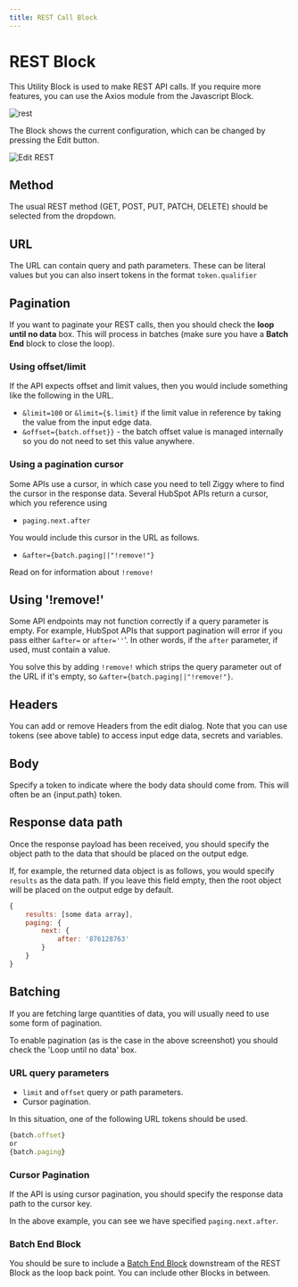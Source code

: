 ```yaml
---
title: REST Call Block
---
```


# REST Block
This Utility Block is used to make REST API calls. If you require more features, you can use the Axios module from the Javascript Block.

![rest](/img/flows/blocks/utility/REST/rest-block.png)

The Block shows the current configuration, which can be changed by pressing the Edit button.

![Edit REST](/img/flows/blocks/utility/REST/rest-block-edit.png)

## Method
The usual REST method (GET, POST, PUT, PATCH, DELETE) should be selected from the dropdown.

## URL
The URL can contain query and path parameters. These can be literal values but you can also insert tokens in the format ```token.qualifier```

[//]: # (<table>)

[//]: # (    <tr>)

[//]: # (        <td>Token</td>)

[//]: # (        <td>Description</td>)

[//]: # (    </tr>)

[//]: # (    <tr>)

[//]: # (        <td><code>$</code></td>)

[//]: # (        <td> References data on the input edge.)

[//]: # (            <ul>)

[//]: # (            <li>{$} would replace the token with the complete edge data.</li>)

[//]: # (            <li>{$.limit} would replace the token with the edge's ```limit``` key value</li>)

[//]: # (        </ul></td>)

[//]: # (    </tr>)

[//]: # (    <tr> )

[//]: # (        <td><code>variables</code></td>)

[//]: # (        <td>Replace token with a variable value.<br/><code>{variables.limit}</code> for example.</td>)

[//]: # (    </tr>)

[//]: # (    <tr> )

[//]: # (        <td><code>secrets</code></td>)

[//]: # (        <td>Replace token with a secret's value.<br/><code>{secrets.apiKey}</code> for example.</td>)

[//]: # (    </tr>)

[//]: # (    <tr>)

[//]: # (        <td><code>batch</code></td>)

[//]: # (        <td>For both limit/offset and cursor pagination see **Pagination** below.)

[//]: # (        </td>)

[//]: # (    </tr>)

[//]: # (</table>)

## Pagination
If you want to paginate your REST calls, then you should check the **loop until no data** box. This will process in batches (make sure you have a **Batch End** block to close the loop).

### Using offset/limit
If the API expects offset and limit values, then you would include something like the following in the URL.

- ```&limit=100``` or ```&limit={$.limit}``` if the limit value in reference by taking the value from the input edge data.
- ```&offset={batch.offset}}``` - the batch offset value is managed internally so you do not need to set this value anywhere.

### Using a pagination cursor
Some APIs use a cursor, in which case you need to tell Ziggy where to find the cursor in the response data. Several HubSpot APIs return a cursor, which you reference using

- ```paging.next.after```

You would include this cursor in the URL as follows.

- ```&after={batch.paging||"!remove!"}```

Read on for information about ```!remove!```

## Using '!remove!'
Some API endpoints may not function correctly if a query parameter is empty. For example, HubSpot APIs that support pagination will error if you pass either ```&after=``` or ```after=''```'. In other words, if the ```after``` parameter, if used, must contain a value.

You solve this by adding ```!remove!``` which strips the query parameter out of the URL if it's empty, so ```&after={batch.paging||"!remove!"}```.

## Headers
You can add or remove Headers from the edit dialog. Note that you can use tokens (see above table) to access input edge data, secrets and variables.

## Body
Specify a token to indicate where the body data should come from. This will often be an {input.path} token.

## Response data path
Once the response payload has been received, you should specify the object path to the data that should be placed on the output edge.

If, for example, the returned data object is as follows, you would specify ```results``` as the data path. If you leave this field empty, then the root object will be placed on the output edge by default.

```JavaScript
{
    results: [some data array],
    paging: {
        next: {
            after: '876128763'
        }
    }
}
```

## Batching
If you are fetching large quantities of data, you will usually need to use some form of pagination.

To enable pagination (as is the case in the above screenshot) you should check the 'Loop until no data' box.

### URL query parameters

- ```limit``` and ```offset``` query or path parameters.
- Cursor pagination.

In this situation, one of the following URL tokens should be used.

```JavaScript
{batch.offset}
or
{batch.paging}
```

### Cursor Pagination
If the API is using cursor pagination, you should specify the response data path to the cursor key. 

In the above example, you can see we have specified ```paging.next.after```.

### Batch End Block
You should be sure to include a [Batch End Block](Batch-End.md) downstream of the REST Block as the loop back point. You can include other Blocks in between.

